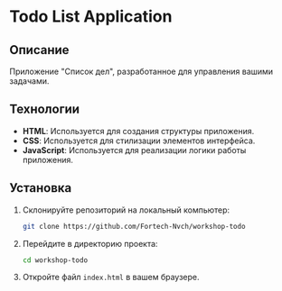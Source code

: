 # Todo List Application

## Описание

Приложение "Список дел", разработанное для управления вашими задачами.

## Технологии

- **HTML**: Используется для создания структуры приложения.
- **CSS**: Используется для стилизации элементов интерфейса.
- **JavaScript**: Используется для реализации логики работы приложения.

## Установка

1. Склонируйте репозиторий на локальный компьютер:

    ```bash
    git clone https://github.com/Fortech-Nvch/workshop-todo
    ```

2. Перейдите в директорию проекта:

    ```bash
    cd workshop-todo
    ```

3. Откройте файл `index.html` в вашем браузере.
